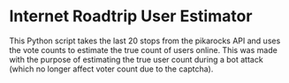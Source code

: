 # Internet Roadtrip User Estimator
This Python script takes the last 20 stops from the pikarocks API and uses the vote counts to estimate the true count of users online. This was made with the purpose of estimating the true user count during a bot attack (which no longer affect voter count due to the captcha).